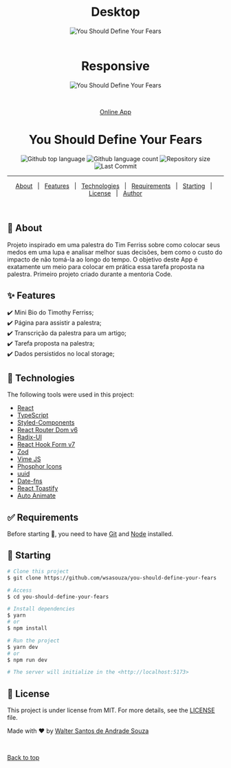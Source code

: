 <div align="center" id="top"> 
  <h1>Desktop</h1>
  <img src="./src/assets/demo-desktop.gif" alt="You Should Define Your Fears" />
  <br>
  <br>
  <h1>Responsive</h1>
  <img src="./src/assets/demo-responsive.gif" alt="You Should Define Your Fears" />

&#xa0;

<a href="https://defineyourfears.netlify.app/">Online App</a>

</div>

<h1 align="center">You Should Define Your Fears</h1>

<p align="center">
  <img alt="Github top language" src="https://img.shields.io/github/languages/top/wsasouza/you-should-define-your-fears?color=319E40">

  <img alt="Github language count" src="https://img.shields.io/github/languages/count/wsasouza/you-should-define-your-fears?color=319E40">

  <img alt="Repository size" src="https://img.shields.io/github/repo-size/wsasouza/you-should-define-your-fears?color=319E40">

  <img alt="Last Commit" src="https://img.shields.io/github/last-commit/wsasouza/you-should-define-your-fears?color=319E40">
  
</p>

<!-- Status -->

<!-- <h4 align="center">
	🚧
  Testing: Working to fix error Page 404 when refreshing ...
  🚧
</h4> -->

<hr>

<p align="center">
  <a href="#dart-about">About</a> &#xa0; | &#xa0; 
  <a href="#sparkles-features">Features</a> &#xa0; | &#xa0;
  <a href="#rocket-technologies">Technologies</a> &#xa0; | &#xa0;
  <a href="#white_check_mark-requirements">Requirements</a> &#xa0; | &#xa0;
  <a href="#checkered_flag-starting">Starting</a> &#xa0; | &#xa0;
  <a href="#memo-license">License</a> &#xa0; | &#xa0;
  <a href="https://github.com/wsasouza" target="_blank">Author</a>
</p>

<br>

## :dart: About

Projeto inspirado em uma palestra do Tim Ferriss sobre como colocar seus medos em uma lupa e analisar melhor suas decisões, bem como o custo do impacto de não tomá-la ao longo do tempo. O objetivo deste App é exatamente um meio para colocar em prática essa tarefa proposta na palestra.
Primeiro projeto criado durante a mentoria Code.

## :sparkles: Features

:heavy_check_mark: Mini Bio do Timothy Ferriss;\
:heavy_check_mark: Página para assistir a palestra;\
:heavy_check_mark: Transcrição da palestra para um artigo;\
:heavy_check_mark: Tarefa proposta na palestra;\
:heavy_check_mark: Dados persistidos no local storage;

## :rocket: Technologies

The following tools were used in this project:

- [React](https://pt-br.reactjs.org/)
- [TypeScript](https://www.typescriptlang.org/)
- [Styled-Components](https://styled-components.com/)
- [React Router Dom v6](https://reactrouter.com/en/v6.3.0/api)
- [Radix-UI](https://www.radix-ui.com/docs/primitives/components/radio-group)
- [React Hook Form v7](https://react-hook-form.com/)
- [Zod](https://zod.dev/)
- [Vime JS](https://vimejs.com/)
- [Phosphor Icons](https://phosphoricons.com/)
- [uuid](https://www.npmjs.com/package/uuid)
- [Date-fns](https://date-fns.org/)
- [React Toastify](https://www.npmjs.com/package/react-toastify)
- [Auto Animate](https://auto-animate.formkit.com/)

## :white_check_mark: Requirements

Before starting :checkered_flag:, you need to have [Git](https://git-scm.com) and [Node](https://nodejs.org/en/) installed.

## :checkered_flag: Starting

```bash
# Clone this project
$ git clone https://github.com/wsasouza/you-should-define-your-fears

# Access
$ cd you-should-define-your-fears

# Install dependencies
$ yarn
# or
$ npm install

# Run the project
$ yarn dev
# or
$ npm run dev

# The server will initialize in the <http://localhost:5173>
```

## :memo: License

This project is under license from MIT. For more details, see the [LICENSE](LICENSE.md) file.

Made with :heart: by <a href="https://github.com/wsasouza" target="_blank">Walter Santos de Andrade Souza</a>

&#xa0;

<a href="#top">Back to top</a>
